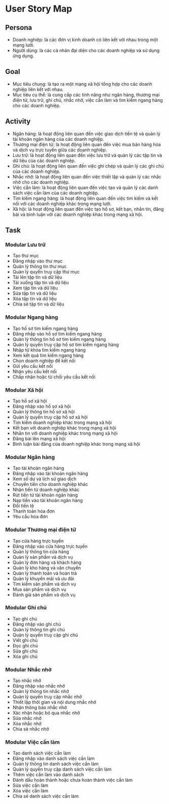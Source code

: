 
# User Story Map

## Persona

- Doanh nghiệp: là các đơn vị kinh doanh có liên kết với nhau trong một mạng lưới.
- Người dùng: là các cá nhân đại diện cho các doanh nghiệp và sử dụng ứng dụng.

## Goal

- Mục tiêu chung: là tạo ra một mạng xã hội tổng hợp cho các doanh nghiệp liên kết với nhau.
- Mục tiêu cụ thể: là cung cấp các tính năng như ngân hàng, thương mại điện tử, lưu trữ, ghi chú, nhắc nhở, việc cần làm và tìm kiếm ngang hàng cho các doanh nghiệp.

## Activity

- Ngân hàng: là hoạt động liên quan đến việc giao dịch tiền tệ và quản lý tài khoản ngân hàng của các doanh nghiệp.
- Thương mại điện tử: là hoạt động liên quan đến việc mua bán hàng hóa và dịch vụ trực tuyến giữa các doanh nghiệp.
- Lưu trữ: là hoạt động liên quan đến việc lưu trữ và quản lý các tập tin và dữ liệu của các doanh nghiệp.
- Ghi chú: là hoạt động liên quan đến việc ghi chép và quản lý các ghi chú của các doanh nghiệp.
- Nhắc nhở: là hoạt động liên quan đến việc thiết lập và quản lý các nhắc nhở cho các doanh nghiệp.
- Việc cần làm: là hoạt động liên quan đến việc tạo và quản lý các danh sách việc cần làm của các doanh nghiệp.
- Tìm kiếm ngang hàng: là hoạt động liên quan đến việc tìm kiếm và kết nối với các doanh nghiệp khác trong mạng lưới.
- Xã hội: là hoạt động liên quan đến việc tạo hồ sơ, kết bạn, nhắn tin, đăng bài và bình luận với các doanh nghiệp khác trong mạng xã hội.

## Task

### Modular Lưu trữ

- Tạo thư mục
- Đăng nhập vào thư mục
- Quản lý thông tin thư mục
- Quản lý quyền truy cập thư mục
- Tải lên tập tin và dữ liệu
- Tải xuống tập tin và dữ liệu
- Xem tập tin và dữ liệu
- Sửa tập tin và dữ liệu
- Xóa tập tin và dữ liệu
- Chia sẻ tập tin và dữ liệu

### Modular Ngang hàng

- Tạo hồ sơ tìm kiếm ngang hàng
- Đăng nhập vào hồ sơ tìm kiếm ngang hàng
- Quản lý thông tin hồ sơ tìm kiếm ngang hàng
- Quản lý quyền truy cập hồ sơ tìm kiếm ngang hàng
- Nhập từ khóa tìm kiếm ngang hàng
- Xem kết quả tìm kiếm ngang hàng
- Chọn doanh nghiệp để kết nối
- Gửi yêu cầu kết nối
- Nhận yêu cầu kết nối
- Chấp nhận hoặc từ chối yêu cầu kết nối

### Modular Xã hội

- Tạo hồ sơ xã hội
- Đăng nhập vào hồ sơ xã hội
- Quản lý thông tin hồ sơ xã hội
- Quản lý quyền truy cập hồ sơ xã hội
- Tìm kiếm doanh nghiệp khác trong mạng xã hội
- Kết bạn với doanh nghiệp khác trong mạng xã hội
- Nhắn tin với doanh nghiệp khác trong mạng xã hội
- Đăng bài lên mạng xã hội
- Bình luận bài đăng của doanh nghiệp khác trong mạng xã hội

### Modular Ngân hàng

- Tạo tài khoản ngân hàng
- Đăng nhập vào tài khoản ngân hàng
- Xem số dư và lịch sử giao dịch
- Chuyển tiền cho doanh nghiệp khác
- Nhận tiền từ doanh nghiệp khác
- Rút tiền từ tài khoản ngân hàng
- Nạp tiền vào tài khoản ngân hàng
- Đổi tiền tệ
- Thanh toán hóa đơn
- Yêu cầu hóa đơn

### Modular Thương mại điện tử

- Tạo cửa hàng trực tuyến
- Đăng nhập vào cửa hàng trực tuyến
- Quản lý thông tin cửa hàng
- Quản lý sản phẩm và dịch vụ
- Quản lý đơn hàng và khách hàng
- Quản lý kho hàng và vận chuyển
- Quản lý thanh toán và hoàn trả
- Quản lý khuyến mãi và ưu đãi
- Tìm kiếm sản phẩm và dịch vụ
- Mua sản phẩm và dịch vụ
- Đánh giá sản phẩm và dịch vụ

### Modular Ghi chú

- Tạo ghi chú
- Đăng nhập vào ghi chú
- Quản lý thông tin ghi chú
- Quản lý quyền truy cập ghi chú
- Viết ghi chú
- Đọc ghi chú
- Sửa ghi chú
- Xóa ghi chú

### Modular Nhắc nhở

- Tạo nhắc nhở
- Đăng nhập vào nhắc nhở
- Quản lý thông tin nhắc nhở
- Quản lý quyền truy cập nhắc nhở
- Thiết lập thời gian và nội dung nhắc nhở
- Nhận thông báo nhắc nhở
- Xác nhận hoặc bỏ qua nhắc nhở
- Sửa nhắc nhở
- Xóa nhắc nhở
- Chia sẻ nhắc nhở

### Modular Việc cần làm

- Tạo danh sách việc cần làm
- Đăng nhập vào danh sách việc cần làm
- Quản lý thông tin danh sách việc cần làm
- Quản lý quyền truy cập danh sách việc cần làm
- Thêm việc cần làm vào danh sách
- Đánh dấu hoàn thành hoặc chưa hoàn thành việc cần làm
- Sửa việc cần làm
- Xóa việc cần làm
- Chia sẻ danh sách việc cần làm
